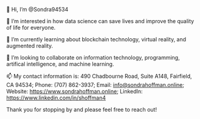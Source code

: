 👋 Hi, I’m @Sondra94534

👀 I’m interested in how data science can save lives and improve the quality of life for everyone.

🌱 I’m currently learning about blockchain technology, virtual reality, and augmented reality.  

💞️ I’m looking to collaborate on information technology, programming, artifical intelligence, and machine learning. 

📫 My contact information is: 
490 Chadbourne Road, Suite A148, Fairfield, CA 94534; Phone: (707) 862-3937; Email: info@sondrahoffman.online; Website: https://www.sondrahoffman.online; LinkedIn: https://www.linkedin.com/in/shoffman4
 
Thank you for stopping by and please feel free to reach out!
<!---
Sondra94534/Sondra94534 is a ✨ special ✨ repository because its `README.md` (this file) appears on your GitHub profile.
You can click the Preview link to take a look at your changes.
--->
